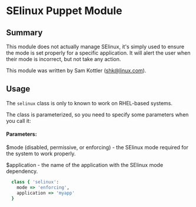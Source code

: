 # SElinux Puppet Module

## Summary
This module does not actually manage SElinux, it's simply used to ensure the mode is set properly for a specific application. It will alert the user when their mode is incorrect, but not take any action.

This module was written by Sam Kottler (shk@linux.com).

## Usage
The `selinux` class is only to known to work on RHEL-based systems.

The class is parameterized, so you need to specify some parameters when
you call it:

#### Parameters:

$mode (disabled, permissive, or enforcing) - the SElinux mode required
for the system to work properly.

$application - the name of the application with the SElinux mode
dependency.

``` ruby
  class { 'selinux':
    mode => 'enforcing',
    application => 'myapp'
  }
```
